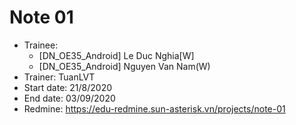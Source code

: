 # Note 01
+ Trainee:
   + [DN_OE35_Android] Le Duc Nghia[W]
   + [DN_OE35_Android] Nguyen Van Nam(W)
+ Trainer: TuanLVT
+ Start date: 21/8/2020
+ End date: 03/09/2020
+ Redmine: https://edu-redmine.sun-asterisk.vn/projects/note-01
